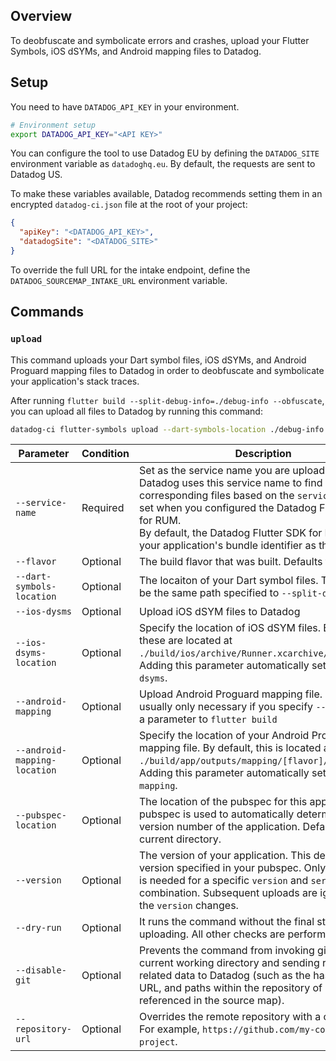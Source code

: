 ## Overview

To deobfuscate and symbolicate errors and crashes, upload your Flutter Symbols, iOS dSYMs, and Android mapping files to Datadog.

## Setup

You need to have `DATADOG_API_KEY` in your environment.

```bash
# Environment setup
export DATADOG_API_KEY="<API KEY>"
```

You can configure the tool to use Datadog EU by defining the `DATADOG_SITE` environment variable as `datadoghq.eu`. By default, the requests are sent to Datadog US.

To make these variables available, Datadog recommends setting them in an encrypted `datadog-ci.json` file at the root of your project:

```json
{
  "apiKey": "<DATADOG_API_KEY>",
  "datadogSite": "<DATADOG_SITE>"
}
```

To override the full URL for the intake endpoint, define the `DATADOG_SOURCEMAP_INTAKE_URL` environment variable.

## Commands

### `upload`

This command uploads your Dart symbol files, iOS dSYMs, and Android Proguard mapping files to Datadog in order to deobfuscate and symbolicate your application's stack traces.

After running `flutter build --split-debug-info=./debug-info --obfuscate`, you can upload all files to Datadog by running this command: 

```bash
datadog-ci flutter-symbols upload --dart-symbols-location ./debug-info --service-name com.companyname.application --ios-dyms --android-mapping
```

| Parameter | Condition | Description |
|-----------|-----------|-------------|
| `--service-name` | Required | Set as the service name you are uploading files for. Datadog uses this service name to find corresponding files based on the `service` options set when you configured the Datadog Flutter SDK for RUM.<br>By default, the Datadog Flutter SDK for RUM uses your application's bundle identifier as the service. |
| `--flavor` | Optional | The build flavor that was built. Defaults to `release`. |
| `--dart-symbols-location`  | Optional  | The locaiton of your Dart symbol files. This should be the same path specified to `--split-debug-info`. |
| `--ios-dysms` | Optional | Upload iOS dSYM files to Datadog |
| `--ios-dsyms-location` | Optional | Specify the location of iOS dSYM files. By default, these are located at `./build/ios/archive/Runner.xcarchive/dSYMs`. Adding this parameter automatically sets `--ios-dsyms`. |
| `--android-mapping` | Optional | Upload Android Proguard mapping file. This is usually only necessary if you specify `--obfuscate` as a parameter to `flutter build` |
| `--android-mapping-location` | Optional | Specify the location of your Android Proguard mapping file. By default, this is located at `./build/app/outputs/mapping/[flavor]/mapping.txt`. Adding this parameter automatically sets `--android-mapping`. |
| `--pubspec-location` | Optional | The location of the pubspec for this application. The pubspec is used to automatically determine the version number of the application. Defaults to the current directory. |
| `--version` | Optional | The version of your application. This defaults to the version specified in your pubspec. Only one upload is needed for a specific `version` and `service` combination. Subsequent uploads are ignored until the `version` changes. |
| `--dry-run` | Optional | It runs the command without the final step of uploading. All other checks are performed. |
| `--disable-git`    | Optional   | Prevents the command from invoking git in the current working directory and sending repository-related data to Datadog (such as the hash, remote URL, and paths within the repository of sources referenced in the source map). |
| `--repository-url` | Optional | Overrides the remote repository with a custom URL. For example, `https://github.com/my-company/my-project`. |

